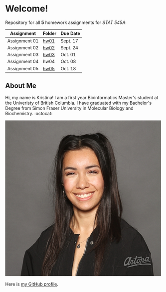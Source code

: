 # Welcome!

Repository for all **5** homework assignments for *STAT 545A*:

Assignment | Folder | Due Date 
-----------|--------|----------
Assignment 01 | [hw01](https://github.com/STAT545-UBC-hw-2019-20/stat545-hw-kristinawright/tree/master/hw01) | Sept. 17 
Assignment 02 | [hw02](https://github.com/STAT545-UBC-hw-2019-20/stat545-hw-kristinawright/tree/master/hw02) | Sept. 24 
Assignment 03 | [hw03](https://github.com/STAT545-UBC-hw-2019-20/stat545-hw-kristinawright/tree/master/hw03) | Oct. 01 
Assignment 04 | hw04 | Oct. 08 
Assignment 05 | [hw05](https://github.com/STAT545-UBC-hw-2019-20/stat545-hw-kristinawright/tree/master/hw05) | Oct. 18 

## About Me

Hi, my name is Kristina!  I am a first year Bioinformatics Master's student at the Univeristy of British Columbia.  I have graduated with my Bachelor's Degree from Simon Fraser University in Molecular Biology and Biochemistry.  :octocat: 

![](SFU19-PB-3107.jpg)

Here is [my GitHub profile](https://github.com/kristinawright).
